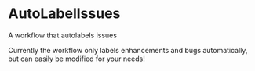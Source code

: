 # AutoLabelIssues
A workflow that autolabels issues

Currently the workflow only labels enhancements and bugs automatically, but can easily be modified for your needs!